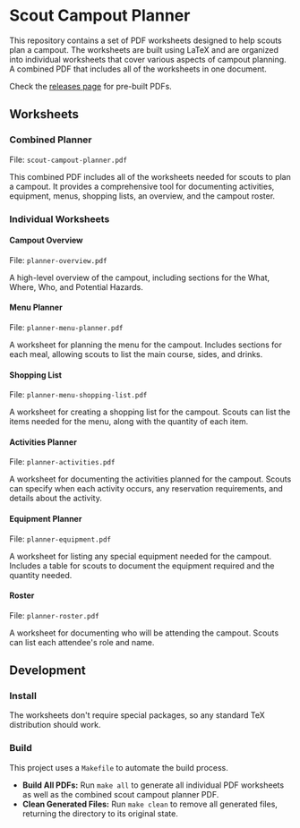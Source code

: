 # Scout Campout Planner

This repository contains a set of PDF worksheets designed to help scouts plan a campout. The worksheets are built using LaTeX and are organized into individual worksheets that cover various aspects of campout planning. A combined PDF that includes all of the worksheets in one document.

Check the [releases page](https://github.com/dasevilla/scout-campout-planner/releases) for pre-built PDFs.

## Worksheets

### Combined Planner

File: `scout-campout-planner.pdf`

This combined PDF includes all of the worksheets needed for scouts to plan a campout. It provides a comprehensive tool for documenting activities, equipment, menus, shopping lists, an overview, and the campout roster.

### Individual Worksheets

#### Campout Overview

File: `planner-overview.pdf`

A high-level overview of the campout, including sections for the What, Where, Who, and Potential Hazards.

#### Menu Planner

File: `planner-menu-planner.pdf`

A worksheet for planning the menu for the campout. Includes sections for each meal, allowing scouts to list the main course, sides, and drinks.

#### Shopping List

File: `planner-menu-shopping-list.pdf`

A worksheet for creating a shopping list for the campout. Scouts can list the items needed for the menu, along with the quantity of each item.

#### Activities Planner

File: `planner-activities.pdf`

A worksheet for documenting the activities planned for the campout. Scouts can specify when each activity occurs, any reservation requirements, and details about the activity.

#### Equipment Planner

File: `planner-equipment.pdf`

A worksheet for listing any special equipment needed for the campout. Includes a table for scouts to document the equipment required and the quantity needed.

#### Roster

File: `planner-roster.pdf`

A worksheet for documenting who will be attending the campout. Scouts can list each attendee's role and name.


## Development

### Install

The worksheets don't require special packages, so any standard TeX distribution should work.

### Build

This project uses a `Makefile` to automate the build process.

- **Build All PDFs:** Run `make all` to generate all individual PDF worksheets as well as the combined scout campout planner PDF.
- **Clean Generated Files:** Run `make clean` to remove all generated files, returning the directory to its original state.
